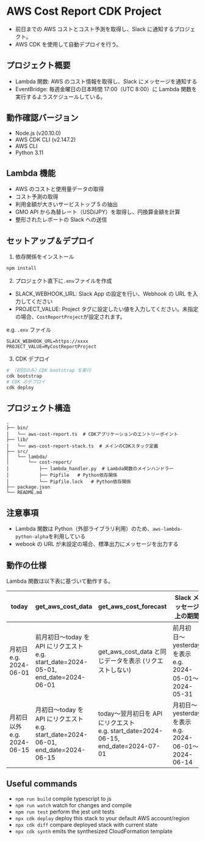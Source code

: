 # AWS Cost Report CDK Project

- 前日までの AWS コストとコスト予測を取得し、Slack に通知するプロジェクト。
- AWS CDK を使用して自動デプロイを行う。

## プロジェクト概要

- Lambda 関数: AWS のコスト情報を取得し、Slack にメッセージを通知する
- EventBridge: 毎週金曜日の日本時間 17:00（UTC 8:00）に Lambda 関数を実行するようスケジュールしている。

## 動作確認バージョン

- Node.js (v20.10.0)
- AWS CDK CLI (v2.147.2)
- AWS CLI
- Python 3.11

## Lambda 機能

- AWS のコストと使用量データの取得
- コスト予測の取得
- 利用金額が大きいサービストップ 5 の抽出
- GMO API から為替レート（USD/JPY）を取得し、円換算金額を計算
- 整形されたレポートの Slack への送信

## セットアップ＆デプロイ

1. 依存関係をインストール

```bash
npm install
```

2. プロジェクト直下に`.env`ファイルを作成

- SLACK_WEBHOOK_URL: Slack App の設定を行い、Webhook の URL を入力してください
- PROJECT_VALUE: Project タグに設定したい値を入力してください。未指定の場合、`CostReportProject`が設定されます。

e.g. `.env` ファイル

```
SLACK_WEBHOOK_URL=https://xxxx
PROJECT_VALUE=MyCostReportProject
```

3. CDK デプロイ

```bash
# （初回のみ）CDK bootstrap を実行
cdk bootstrap
# CDK のデプロイ
cdk deploy
```

## プロジェクト構造

```
.
├── bin/
│   └── aws-cost-report.ts  # CDKアプリケーションのエントリーポイント
├── lib/
│   └── aws-cost-report-stack.ts  # メインのCDKスタック定義
├── src/
│   └── lambda/
│       └── cost-report/
│           ├── lambda_handler.py  # Lambda関数のメインハンドラー
│           ├── Pipfile   # Python依存関係
│           └── Pipfile.lock   # Python依存関係
├── package.json
└── README.md
```

## 注意事項

- Lambda 関数は Python（外部ライブラリ利用）のため、`aws-lambda-python-alpha`を利用している
- webook の URL が未設定の場合、標準出力にメッセージを出力する

## 動作の仕様

Lambda 関数は以下表に基づいて動作する。

| today                         | get_aws_cost_data                                                                      | get_aws_cost_forecast                                                                 | Slack メッセージ上の期間                                  |
| ----------------------------- | -------------------------------------------------------------------------------------- | ------------------------------------------------------------------------------------- | --------------------------------------------------------- |
| 月初日<br>e.g. 2024-06-01     | 前月初日〜today を API にリクエスト<br>e.g. start_date=2024-05-01, end_date=2024-06-01 | get_aws_cost_data と同じデータを表示 (リクエストしない)                               | 前月初日〜yesterday を表示<br>e.g. 2024-05-01〜2024-05-31 |
| 月初日以外<br>e.g. 2024-06-15 | 月初日〜today を API にリクエスト<br>e.g. start_date=2024-06-01, end_date=2024-06-15   | today〜翌月初日を API にリクエスト<br>e.g. start_date=2024-06-15, end_date=2024-07-01 | 月初日〜yesterday を表示<br>e.g. 2024-06-01〜2024-06-14   |

## Useful commands

- `npm run build` compile typescript to js
- `npm run watch` watch for changes and compile
- `npm run test` perform the jest unit tests
- `npx cdk deploy` deploy this stack to your default AWS account/region
- `npx cdk diff` compare deployed stack with current state
- `npx cdk synth` emits the synthesized CloudFormation template
